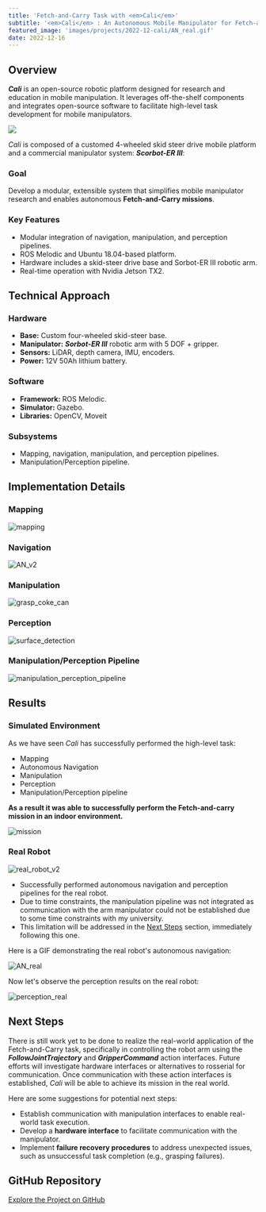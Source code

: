 ```yaml
---
title: 'Fetch-and-Carry Task with <em>Cali</em>'
subtitle: '<em>Cali</em> : An Autonomous Mobile Manipulator for Fetch-and-Carry Tasks in GPS-Denied Environments'
featured_image: 'images/projects/2022-12-cali/AN_real.gif'
date: 2022-12-16
---
```


## Overview

***Cali*** is an open-source robotic platform designed for research and education in mobile manipulation. It leverages off-the-shelf components and integrates open-source software to facilitate high-level task development for mobile manipulators.

![](/images/projects/2022-12-cali/CAD.png)

*Cali* is composed of a customed 4-wheeled skid steer drive mobile platform and a commercial manipulator system: ***Scorbot-ER III***:


### Goal

Develop a modular, extensible system that simplifies mobile manipulator research and enables autonomous **Fetch-and-Carry missions**.


### Key Features

- Modular integration of navigation, manipulation, and perception pipelines.
- ROS Melodic and Ubuntu 18.04-based platform.
- Hardware includes a skid-steer drive base and Sorbot-ER III robotic arm.
- Real-time operation with Nvidia Jetson TX2.



## Technical Approach

### Hardware

- **Base:** Custom four-wheeled skid-steer base.
- **Manipulator:** ***Sorbot-ER III*** robotic arm with 5 DOF + gripper.
- **Sensors:** LiDAR, depth camera, IMU, encoders.
- **Power:** 12V 50Ah lithium battery.

### Software

- **Framework:** ROS Melodic.
- **Simulator:** Gazebo.
- **Libraries:** OpenCV, Moveit

### Subsystems

- Mapping, navigation, manipulation, and perception pipelines.
- Manipulation/Perception pipeline.


## Implementation Details

### Mapping

![mapping](/images/projects/2022-12-cali/mapping.gif)

### Navigation

![AN_v2](/images/projects/2022-12-cali/AN_v2.gif)

### Manipulation

![grasp_coke_can](/images/projects/2022-12-cali/grasp_coke_can.gif)

### Perception

![surface_detection](/images/projects/2022-12-cali/surface_detection.png)

### Manipulation/Perception Pipeline

![manipulation_perception_pipeline](/images/projects/2022-12-cali/manipulation_perception_pipeline.gif)


## Results

### Simulated Environment

As we have seen *Cali* has successfully performed the high-level task:

- Mapping
- Autonomous Navigation
- Manipulation
- Perception
- Manipulation/Perception pipeline

**As a result it was able to successfully perform the Fetch-and-carry mission in an indoor environment.**

![mission](/images/projects/2022-12-cali/mission.gif)

### Real Robot


![real_robot_v2](/images/projects/2022-12-cali/real_robot_v2.png)

- Successfully performed autonomous navigation and perception pipelines for the real robot.
- Due to time constraints, the manipulation pipeline was not integrated as communication with the arm manipulator could not be established due to some time constraints with my university.
- This limitation will be addressed in the [Next Steps](#next-steps) section, immediately following this one.


Here is a GIF demonstrating the real robot's autonomous navigation:

![AN_real](/images/projects/2022-12-cali/AN_real.gif)

Now let's observe the perception results on the real robot:

![perception_real](/images/projects/2022-12-cali/perception_real.png)

## Next Steps

There is still work yet to be done to realize the real-world application of the Fetch-and-Carry task, specifically in controlling the robot arm using the ***FollowJointTrajectory*** and ***GripperCommand*** action interfaces. Future efforts will investigate hardware interfaces or alternatives to rosserial for communication. Once communication with these action interfaces is established, *Cali* will be able to achieve its mission in the real world.

Here are some suggestions for potential next steps:

- Establish communication with manipulation interfaces to enable real-world task execution.
- Develop a **hardware interface** to facilitate communication with the manipulator.
- Implement **failure recovery procedures** to address unexpected issues, such as unsuccessful task completion (e.g., grasping failures).


## GitHub Repository

[Explore the Project on GitHub](https://github.com/jkoubs/Cali-Mobile-Manipulator/tree/master)


